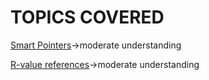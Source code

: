 # TOPICS COVERED

[Smart Pointers](smartPointers.cpp)->moderate understanding

[R-value references](R-ValueReferences.cpp)->moderate understanding